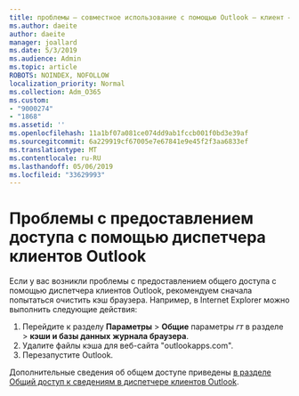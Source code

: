 ```yaml
---
title: проблемы — совместное использование с помощью Outlook — клиент — менеджер
ms.author: daeite
author: daeite
manager: joallard
ms.date: 5/3/2019
ms.audience: Admin
ms.topic: article
ROBOTS: NOINDEX, NOFOLLOW
localization_priority: Normal
ms.collection: Adm_O365
ms.custom:
- "9000274"
- "1868"
ms.assetid: ''
ms.openlocfilehash: 11a1bf07a081ce074dd9ab1fccb001f0bd3e39af
ms.sourcegitcommit: 6a229919cf67005e7e67841e9e45f2f3aa6833ef
ms.translationtype: MT
ms.contentlocale: ru-RU
ms.lasthandoff: 05/06/2019
ms.locfileid: "33629993"
---
```

# <a name="problems-sharing-with-outlook-customer-manager"></a>Проблемы с предоставлением доступа с помощью диспетчера клиентов Outlook 

Если у вас возникли проблемы с предоставлением общего доступа с помощью диспетчера клиентов Outlook, рекомендуем сначала попытаться очистить кэш браузера. Например, в Internet Explorer можно выполнить следующие действия:
1. Перейдите к разделу **Параметры** > **Общие** параметры _гт_ в разделе > **кэши и базы данных** **журнала браузера**.
2. Удалите файлы кэша для веб-сайта "outlookapps.com".
3. Перезапустите Outlook.

Дополнительные сведения об общем доступе приведены [в разделе Общий доступ к сведениям в диспетчере клиентов Outlook](https://support.office.com/article/4f26cc69-67da-4cd5-b344-02d1a4799310%20). 